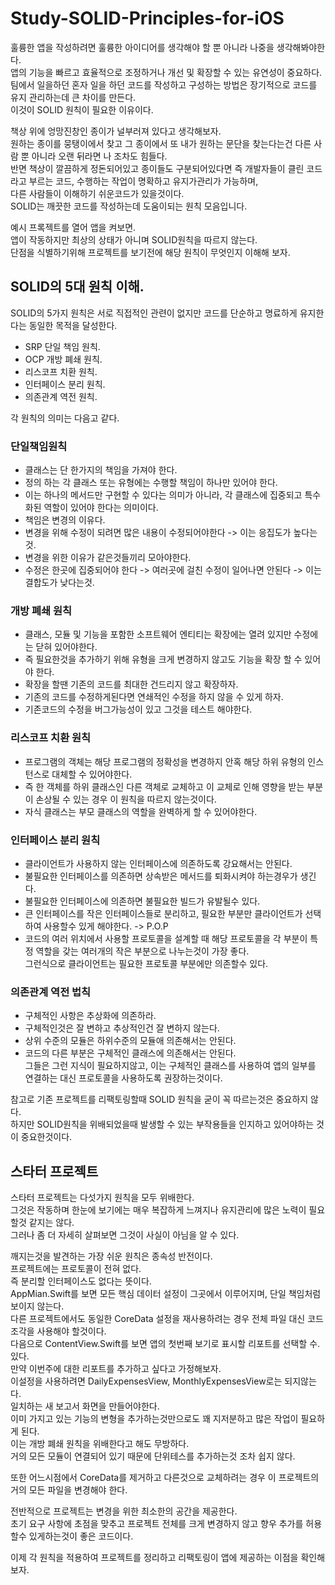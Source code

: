 # Study-SOLID-Principles-for-iOS
훌륭한 앱을 작성하려면 훌륭한 아이디어를 생각해야 할 뿐 아니라 나중을 생각해봐야한다.    
앱의 기능을 빠르고 효율적으로 조정하거나 개선 및 확장할 수 있는 유연성이 중요하다.   
팀에서 일을하던 혼자 일을 하던 코드를 작성하고 구성하는 방법은 장기적으로 코드를 유지 관리하는데 큰 차이를 만든다.   
이것이 SOLID 원칙이 필요한 이유이다.   

책상 위에 엉망진창인 종이가 널부러져 있다고 생각해보자.   
원하는 종이를 뭉탱이에서 찾고 그 종이에서 또 내가 원하는 문단을 찾는다는건 다른 사람 뿐 아니라 오랜 뒤라면 나 조차도 힘들다.   
반면 책상이 깔끔하게 정돈되어있고 종이들도 구분되어있다면 즉 개발자들이 클린 코드라고 부르는 코드, 수행하는 작업이 명확하고 유지가관리가 가능하며,   
다른 사람들이 이해하기 쉬운코드가 있을것이다.     
SOLID는 깨끗한 코드를 작성하는데 도움이되는 원칙 모음입니다.     
    
예시 프록젝트를 열어 앱을 켜보면.  
앱이 작동하지만 최상의 상태가 아니며 SOLID원칙을 따르지 않는다.   
단점을 식별하기위해 프로젝트를 보기전에 해당 원칙이 무엇인지 이해해 보자.    
   
   
## SOLID의 5대 원칙 이해.   
SOLID의 5가지 원칙은 서로 직접적인 관련이 없지만 코드를 단순하고 명료하게 유지한다는 동일한 목적을 달성한다.    
- SRP 단일 책임 원칙.  
- OCP 개방 폐쇄 원칙.   
- 리스코프 치환 원칙.  
- 인터페이스 분리 원칙.  
- 의존관계 역전 원칙.      
   
각 원칙의 의미는 다음고 같다.   

### 단일책임원칙
- 클래스는 단 한가지의 책임을 가져야 한다.           
- 정의 하는 각 클래스 또는 유형에는 수행할 책임이 하나만 있어야 한다.       
- 이는 하나의 메서드만 구현할 수 있다는 의미가 아니라, 각 클래스에 집중되고 특수화된 역할이 있어야 한다는 의미이다.       
- 책임은 변경의 이유다.     
- 변경을 위해 수정이 되려면 많은 내용이 수정되어야한다 -> 이는 응집도가 높다는것.    
- 변경을 위한 이유가 같은것들끼리 모아야한다.    
- 수정은 한곳에 집중되어야 한다 -> 여러곳에 걸친 수정이 일어나면 안된다 -> 이는 결합도가 낮다는것.    
     
### 개방 폐쇄 원칙
- 클래스, 모듈 및 기능을 포함한 소프트웨어 엔티티는 확장에는 열려 있지만 수정에는 닫혀 있어야한다.   
- 즉 필요한것을 추가하기 위해 유형을 크게 변경하지 않고도 기능을 확장 할 수 있어야 한다.   
- 확장을 할땐 기존의 코드를 최대한 건드리지 않고 확장하자.     
- 기존의 코드를 수정하게된다면 연쇄적인 수정을 하지 않을 수 있게 하자.    
- 기존코드의 수정을 버그가능성이 있고 그것을 테스트 해야한다.    
     
### 리스코프 치환 원칙
- 프로그램의 객체는 해당 프로그램의 정확성을 변경하지 안혹 해당 하위 유형의 인스턴스로 대체할 수 있어야한다.     
- 즉 한 객체를 하위 클래스인 다른 객체로 교체하고 이 교체로 인해 영향을 받는 부분이 손상될 수 있는 경우 이 원칙을 따르지 않는것이다.   
- 자식 클래스는 부모 클래스의 역할을 완벽하게 할 수 있어야한다.      

### 인터페이스 분리 원칙
- 클라이언트가 사용하지 않는 인터페이스에 의존하도록 강요해서는 안된다.     
- 불필요한 인터페이스를 의존하면 상속받은 메서드를 퇴화시켜야 하는경우가 생긴다.    
- 불필요한 인터페이스에 의존하면 불필요한 빌드가 유발될수 있다.     
- 큰 인터페이스를 작은 인터페이스들로 분리하고, 필요한 부분만 클라이언트가 선택하여 사용할수 있게 해야한다. -> P.O.P      
- 코드의 여러 위치에서 사용할 프로토콜을 설계할 때 해당 프로토콜을 각 부분이 특정 역할을 갖는 여러개의 작은 부분으로 나누는것이 가장 좋다.       
그런식으로 클라이언트는 필요한 프로토콜 부분에만 의존할수 있다.     
     
### 의존관계 역전 법칙
- 구체적인 사항은 추상화에 의존하라.
- 구체적인것은 잘 변하고 추상적인건 잘 변하지 않는다.    
- 상위 수준의 모듈은 하위수준의 모듈애 의존해서는 안된다.      
- 코드의 다른 부분은 구체적인 클래스에 의존해서는 안된다.          
그들은 그런 지식이 필요하지않고, 이는 구체적인 클래스를 사용하여 앱의 일부를 연결하는 대신 프로토콜을 사용하도록 권장하는것이다.    
       
참고로 기존 프로젝트를 리팩토링할때 SOLID 원칙을 굳이 꼭 따르는것은 중요하지 않다.   
하지만 SOLID원칙을 위배되었을때 발생할 수 있는 부작용들을 인지하고 있어야하는 것이 중요한것이다.  
     
     

## 스타터 프로젝트    
스타터 프로젝트는 다섯가지 원칙을 모두 위배한다.    
그것은 작동하며 한눈에 보기에는 매우 복잡하게 느껴지나 유지관리에 많은 노력이 필요할것 같지는 않다.   
그러나 좀 더 자세히 살펴보면 그것이 사실이 아님을 알 수 있다.    
       
깨지는것을 발견하는 가장 쉬운 원칙은 종속성 반전이다.    
프로젝트에는 프로토콜이 전혀 없다.   
즉 분리할 인터페이스도 없다는 뜻이다.   
AppMian.Swift를 보면 모든 핵심 데이터 설정이 그곳에서 이루어지며, 단일 책임처럼 보이지 않는다.   
다른 프로젝트에서도 동일한 CoreData 설정을 재사용하려는 경우 전체 파일 대신 코드 조각을 사용해야 할것이다.      
다음으로 ContentView.Swift를 보면 앱의 첫번째 보기로 표시할 리포트를 선택할 수. 있다.   
만약 이번주에 대한 리포트를 추가하고 싶다고 가정해보자.   
이설정을 사용하려면 DailyExpensesView, MonthlyExpensesView로는 되지않는다.   
일치하는 새 보고서 화면을 만들어야한다.   
이미 가지고 있는 기능의 변형을 추가하는것만으로도 꽤 지저분하고 많은 작업이 필요하게 된다.    
이는 개방 폐쇄 원칙을 위배한다고 해도 무방하다.   
거의 모든 모듈이 연결되어 있기 때문에 단위테스를 추가하는것 조차 쉽지 않다.   
        
또한 어느시점에서 CoreData를 제거하고 다른것으로 교체하려는 경우 이 프로젝트의 거의 모든 파일을 변경해야 한다.      
     
전반적으로 프로젝트는 변경을 위한 최소한의 공간을 제공한다.    
초기 요구 사항에 초점을 맞추고 프로젝트 전체를 크게 변경하지 않고 향우 추가를 허용할수 있게하는것이 좋은 코드이다.      
       
이제 각 원칙을 적용하여 프로젝트를 정리하고 리팩토링이 앱에 제공하는 이점을 확인해보자.    
